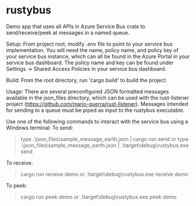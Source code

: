 # rustybus
Demo app that uses all APIs in Azure Service Bus crate to send/receive/peek at messages in a named queue.

Setup:
From project root, modify .env file to point to your service bus implementation. You will need the name,
policy name, and policy key of your service bus instance, which can all be found in the Azure Portal in
your service bus dashboard. The policy name and key can be found under Settings -> Shared Access Policies
in your service bus dashboard. 

Build:
From the root directory, run 'cargo build' to build the project. 

Usage:
There are several preconfigured JSON formatted messages available in the json_files directory, which can 
be used with the rust-listener project (https://github.com/mario-guerra/rust-listener). Messages intended
for sending to a queue must be piped as input to the rustybus executable.

Use one of the following commands to interact with the service bus using a Windows terminal:
To send:
>type .\json_files\sample_message_earth.json | cargo run send <queue name>
or
>type .\json_files\sample_message_earth.json | .\target\debug\rustybus.exe send <queue name>

To receive:
>cargo run receive demo
or
>.\target\debug\rustybus.exe receive demo

To peek:
>cargo run peek demo
or
>.\target\debug\rustybus.exe peek demo
